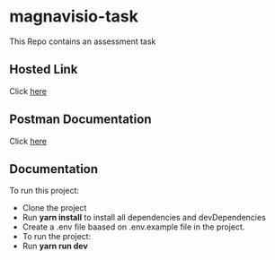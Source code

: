 # magnavisio-task
This Repo contains an assessment task

## Hosted Link
Click [here](https://magnavisio-task-emma.onrender.com)

## Postman Documentation
Click [here](https://documenter.getpostman.com/view/28602502/2sA3BoaC2e)

## Documentation
To run this project:
- Clone the project
- Run **yarn install** to install all dependencies and devDependencies
- Create a .env file baased on .env.example file in the project.
- To run the project:
- Run **yarn run dev**